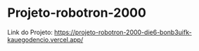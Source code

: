 # Projeto-robotron-2000 
Link do Projeto: https://projeto-robotron-2000-die6-bonb3uifk-kauegodencio.vercel.app/
